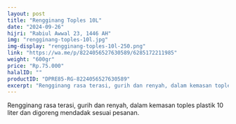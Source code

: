 ```yaml
---
layout: post
title: "Rengginang Toples 10L"
date: "2024-09-26"
hijri: "Rabiul Awwal 23, 1446 AH"
img: "rengginang-toples-10l.jpg"
img-display: "rengginang-toples-10l-250.png"
link: "https://wa.me/p/8224056527630589/6285172211985"
weight: "600gr"
price: "Rp.75.000"
halalID: ""
productID: "DPRE85-RG-8224056527630589"
excerpt: "Rengginang rasa terasi, gurih dan renyah, dalam kemasan toples plastik 10 liter."
---
```

Rengginang rasa terasi, gurih dan renyah, dalam kemasan toples plastik 10 liter dan digoreng mendadak sesuai pesanan.
